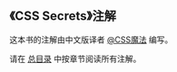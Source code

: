 ## 《CSS Secrets》注解

这本书的注解由中文版译者 [@CSS魔法](https://github.com/cssmagic/blog/issues/9) 编写。

请在 [总目录](https://github.com/cssmagic/CSS-Secrets/issues/17) 中按章节阅读所有注解。
